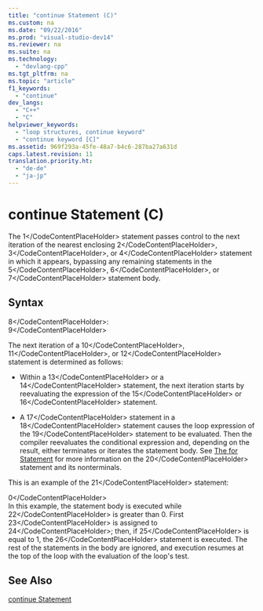 ```yaml
---
title: "continue Statement (C)"
ms.custom: na
ms.date: "09/22/2016"
ms.prod: "visual-studio-dev14"
ms.reviewer: na
ms.suite: na
ms.technology: 
  - "devlang-cpp"
ms.tgt_pltfrm: na
ms.topic: "article"
f1_keywords: 
  - "continue"
dev_langs: 
  - "C++"
  - "C"
helpviewer_keywords: 
  - "loop structures, continue keyword"
  - "continue keyword [C]"
ms.assetid: 969f293a-45fe-48a7-b4c6-287ba27a631d
caps.latest.revision: 11
translation.priority.ht: 
  - "de-de"
  - "ja-jp"
---
```

# continue Statement (C)
The <CodeContentPlaceHolder>1\</CodeContentPlaceHolder> statement passes control to the next iteration of the nearest enclosing <CodeContentPlaceHolder>2\</CodeContentPlaceHolder>, <CodeContentPlaceHolder>3\</CodeContentPlaceHolder>, or <CodeContentPlaceHolder>4\</CodeContentPlaceHolder> statement in which it appears, bypassing any remaining statements in the <CodeContentPlaceHolder>5\</CodeContentPlaceHolder>, <CodeContentPlaceHolder>6\</CodeContentPlaceHolder>, or <CodeContentPlaceHolder>7\</CodeContentPlaceHolder> statement body.  
  
## Syntax  
 <CodeContentPlaceHolder>8\</CodeContentPlaceHolder>:  
 <CodeContentPlaceHolder>9\</CodeContentPlaceHolder>  
  
 The next iteration of a <CodeContentPlaceHolder>10\</CodeContentPlaceHolder>, <CodeContentPlaceHolder>11\</CodeContentPlaceHolder>, or <CodeContentPlaceHolder>12\</CodeContentPlaceHolder> statement is determined as follows:  
  
-   Within a <CodeContentPlaceHolder>13\</CodeContentPlaceHolder> or a <CodeContentPlaceHolder>14\</CodeContentPlaceHolder> statement, the next iteration starts by reevaluating the expression of the <CodeContentPlaceHolder>15\</CodeContentPlaceHolder> or <CodeContentPlaceHolder>16\</CodeContentPlaceHolder> statement.  
  
-   A <CodeContentPlaceHolder>17\</CodeContentPlaceHolder> statement in a <CodeContentPlaceHolder>18\</CodeContentPlaceHolder> statement causes the loop expression of the <CodeContentPlaceHolder>19\</CodeContentPlaceHolder> statement to be evaluated. Then the compiler reevaluates the conditional expression and, depending on the result, either terminates or iterates the statement body. See [The for Statement](../vs140/for-statement--c-.md) for more information on the <CodeContentPlaceHolder>20\</CodeContentPlaceHolder> statement and its nonterminals.  
  
 This is an example of the <CodeContentPlaceHolder>21\</CodeContentPlaceHolder> statement:  
  
<CodeContentPlaceHolder>0\</CodeContentPlaceHolder>  
 In this example, the statement body is executed while <CodeContentPlaceHolder>22\</CodeContentPlaceHolder> is greater than 0. First <CodeContentPlaceHolder>23\</CodeContentPlaceHolder> is assigned to <CodeContentPlaceHolder>24\</CodeContentPlaceHolder>; then, if <CodeContentPlaceHolder>25\</CodeContentPlaceHolder> is equal to 1, the <CodeContentPlaceHolder>26\</CodeContentPlaceHolder> statement is executed. The rest of the statements in the body are ignored, and execution resumes at the top of the loop with the evaluation of the loop's test.  
  
## See Also  
 [continue Statement](../vs140/continue-statement--c---.md)